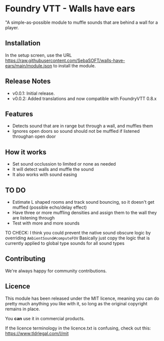 # Foundry VTT - Walls have ears

"A simple-as-possible module to muffle sounds that are behind a wall for a player.

## Installation

In the setup screen, use the URL https://raw.githubusercontent.com/SebaSOFT/walls-have-ears/main/module.json to install the module.


## Release Notes

- v0.0.1: Initial release.
- v0.0.2: Added translations and now compatible with FoundryVTT 0.8.x

## Features

- Detects sound that are in range but through a wall, and muffles them
- Ignores open doors so sound should not be muffled if listened throughan open door

## How it works
- Set sound occlussion to limited or none as needed
- It will detect walls and muffle the sound
- It also works with sound easing

## TO DO

- Estimate L shaped rooms and track sound bouncing, so it doesn't get muffled (possible echo/delay effect)
- Have three or more muffling densities and assign them to the wall they are listening through
- Test with more and more sounds

TO CHECK: I think you could prevent the native sound obscure logic by overriding `AmbientSound#computeFOV` Basically just copy the logic that is currently applied to global type sounds for all sound types

## Contributing

We're always happy for community contributions.


## Licence

This module has been released under the MIT licence, meaning you can do pretty much anything you like with it, so long as the original copyright remains in place.

You **can** use it in commercial products.

If the licence terminology in the licence.txt is confusing, check out this: https://www.tldrlegal.com/l/mit
